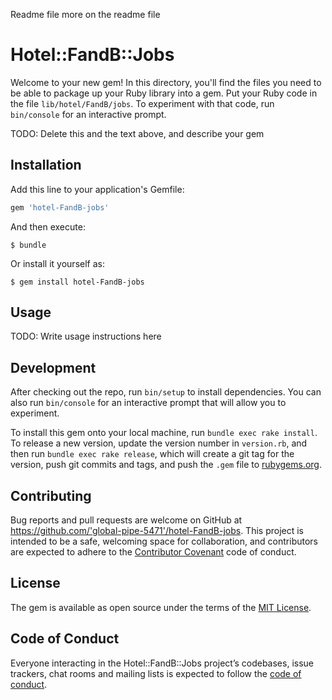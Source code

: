 Readme file
more on the readme file
# Hotel::FandB::Jobs

Welcome to your new gem! In this directory, you'll find the files you need to be able to package up your Ruby library into a gem. Put your Ruby code in the file `lib/hotel/FandB/jobs`. To experiment with that code, run `bin/console` for an interactive prompt.

TODO: Delete this and the text above, and describe your gem

## Installation

Add this line to your application's Gemfile:

```ruby
gem 'hotel-FandB-jobs'
```

And then execute:

    $ bundle

Or install it yourself as:

    $ gem install hotel-FandB-jobs

## Usage

TODO: Write usage instructions here

## Development

After checking out the repo, run `bin/setup` to install dependencies. You can also run `bin/console` for an interactive prompt that will allow you to experiment.

To install this gem onto your local machine, run `bundle exec rake install`. To release a new version, update the version number in `version.rb`, and then run `bundle exec rake release`, which will create a git tag for the version, push git commits and tags, and push the `.gem` file to [rubygems.org](https://rubygems.org).

## Contributing

Bug reports and pull requests are welcome on GitHub at https://github.com/'global-pipe-5471'/hotel-FandB-jobs. This project is intended to be a safe, welcoming space for collaboration, and contributors are expected to adhere to the [Contributor Covenant](http://contributor-covenant.org) code of conduct.

## License

The gem is available as open source under the terms of the [MIT License](https://opensource.org/licenses/MIT).

## Code of Conduct

Everyone interacting in the Hotel::FandB::Jobs project’s codebases, issue trackers, chat rooms and mailing lists is expected to follow the [code of conduct](https://github.com/'global-pipe-5471'/hotel-FandB-jobs/blob/master/CODE_OF_CONDUCT.md).
